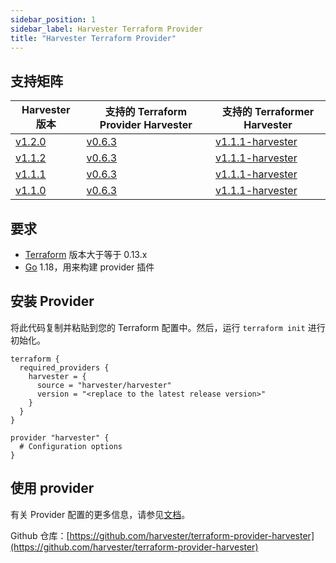 ```yaml
---
sidebar_position: 1
sidebar_label: Harvester Terraform Provider
title: "Harvester Terraform Provider"
---
```


## 支持矩阵

| Harvester 版本 | 支持的 Terraform Provider Harvester | 支持的 Terraformer Harvester |
|----------------------------------------------------------------------|-----------------------------------------------------------------------------------------| ------------------------------------------------------------------------------------------ |
| [v1.2.0](https://github.com/harvester/harvester/releases/tag/v1.2.0) | [v0.6.3](https://github.com/harvester/terraform-provider-harvester/releases/tag/v0.6.3) | [v1.1.1-harvester](https://github.com/harvester/terraformer/releases/tag/v1.1.1-harvester) |
| [v1.1.2](https://github.com/harvester/harvester/releases/tag/v1.1.2) | [v0.6.3](https://github.com/harvester/terraform-provider-harvester/releases/tag/v0.6.3) | [v1.1.1-harvester](https://github.com/harvester/terraformer/releases/tag/v1.1.1-harvester) |
| [v1.1.1](https://github.com/harvester/harvester/releases/tag/v1.1.1) | [v0.6.3](https://github.com/harvester/terraform-provider-harvester/releases/tag/v0.6.3) | [v1.1.1-harvester](https://github.com/harvester/terraformer/releases/tag/v1.1.1-harvester) |
| [v1.1.0](https://github.com/harvester/harvester/releases/tag/v1.1.0) | [v0.6.3](https://github.com/harvester/terraform-provider-harvester/releases/tag/v0.6.3) | [v1.1.1-harvester](https://github.com/harvester/terraformer/releases/tag/v1.1.1-harvester) |

## 要求

- [Terraform](https://www.terraform.io/downloads.html) 版本大于等于 0.13.x
- [Go](https://go.dev/doc/install) 1.18，用来构建 provider 插件

## 安装 Provider

将此代码复制并粘贴到您的 Terraform 配置中。然后，运行 `terraform init` 进行初始化。
```hcl
terraform {
  required_providers {
    harvester = {
      source = "harvester/harvester"
      version = "<replace to the latest release version>"
    }
  }
}

provider "harvester" {
  # Configuration options
}
```

## 使用 provider

有关 Provider 配置的更多信息，请参见[文档](https://registry.terraform.io/providers/harvester/harvester/latest/docs)。

Github 仓库：[https://github.com/harvester/terraform-provider-harvester](https://github.com/harvester/terraform-provider-harvester)